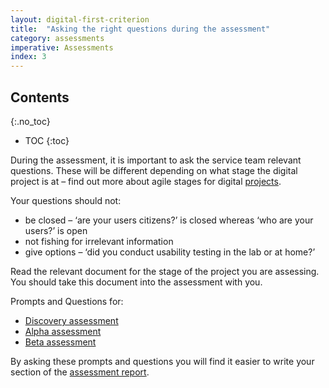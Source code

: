 ```yaml
---
layout: digital-first-criterion
title:  "Asking the right questions during the assessment"
category: assessments
imperative: Assessments
index: 3
---
```


## Contents
{:.no_toc}
* TOC
{:toc}
<!--TOC max3-->

During the assessment, it is important to ask the service team relevant questions. These will be different depending on what stage the digital project is at – find out more about agile stages for digital [projects](/assessments/agile-overview).

Your questions should not:

* be closed – ‘are your users citizens?’ is closed whereas ‘who are your users?’ is open
* not fishing for irrelevant information
* give options – ‘did you conduct usability testing in the lab or at home?’

Read the relevant document for the stage of the project you are assessing. You should take this document into the assessment with you.

Prompts and Questions for:

* [Discovery assessment](/Prompts_and_Questions-Discovery_v.9.docx)
* [Alpha assessment](/Prompts_and_Questions-Alpha_v.9.docx)
* [Beta assessment](/Prompts_and_Questions-Beta_v.9.docx)

By asking these prompts and questions you will find it easier to write your section of the [assessment report](/assessments/assessment-guide-to-writing-the-report).
